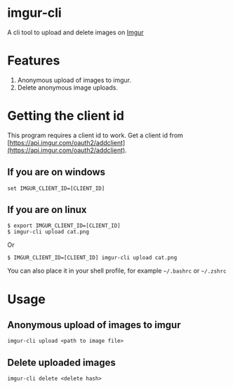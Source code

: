 # imgur-cli
A cli tool to upload and delete images on [Imgur](https://imgur.com)

# Features
1. Anonymous upload of images to imgur.
2. Delete anonymous image uploads.

# Getting the client id
This program requires a client id to work.
Get a client id from [https://api.imgur.com/oauth2/addclient](https://api.imgur.com/oauth2/addclient).

## If you are on windows
```
set IMGUR_CLIENT_ID=[CLIENT_ID]
```

## If you are on linux
```
$ export IMGUR_CLIENT_ID=[CLIENT_ID]
$ imgur-cli upload cat.png
```
Or
```
$ IMGUR_CLIENT_ID=[CLIENT_ID] imgur-cli upload cat.png
```
You can also place it in your shell profile, for example `~/.bashrc` or `~/.zshrc`

# Usage

## Anonymous upload of images to imgur
```
imgur-cli upload <path to image file>
```

## Delete uploaded images
```
imgur-cli delete <delete hash>
```